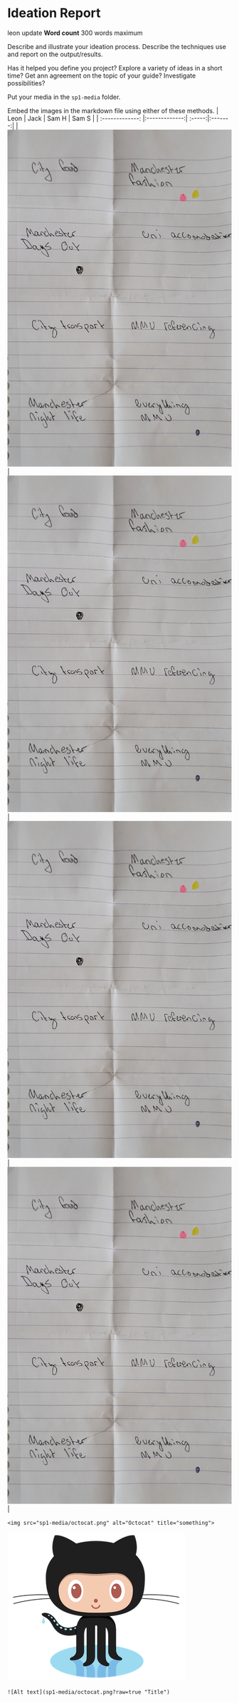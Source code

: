 # Ideation Report
leon update
**Word count** 300 words maximum

Describe and illustrate your ideation process. Describe the techniques use and report on the output/results.

Has it helped you define you project? Explore a variety of ideas in a short time? Get ann agreement on the topic of your guide? Investigate possibilities?

Put your media in the `sp1-media` folder.

Embed the images in the markdown file using either of these methods.
| Leon   | Jack         | Sam H | Sam S |
| :-------------: |:-------------:| :-----:|:-------:|
|<img src="sp1-media/img1.jpg" alt="Crazy 8s output" title="Crazy 8s session outputs">|<img src="sp1-media/img1.jpg" alt="Crazy 8s output" title="Crazy 8s session outputs">|<img src="sp1-media/img1.jpg" alt="Crazy 8s output" title="Crazy 8s session outputs">|<img src="sp1-media/img1.jpg" alt="Crazy 8s output" title="Crazy 8s session outputs">|

```
<img src="sp1-media/octocat.png" alt="Octocat" title="something">
```

![Alt text](sp1-media/octocat.png?raw=true "Title")

```
![Alt text](sp1-media/octocat.png?raw=true "Title")
```
